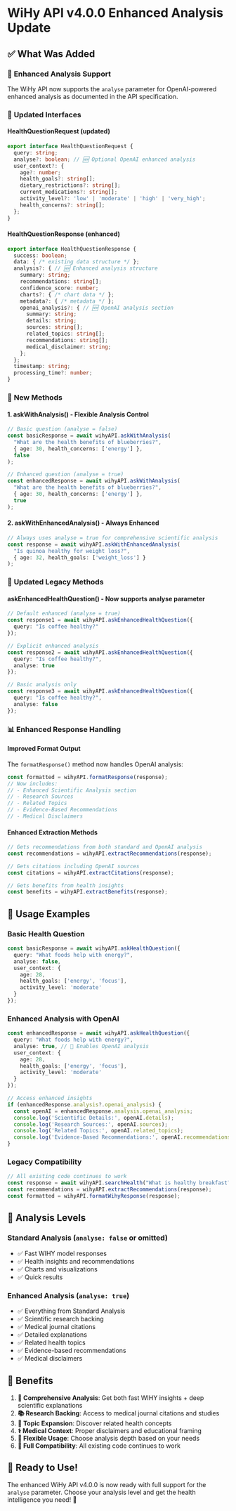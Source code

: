 # WiHy API v4.0.0 Enhanced Analysis Update

## ✅ **What Was Added**

### 🧠 **Enhanced Analysis Support**
The WiHy API now supports the `analyse` parameter for OpenAI-powered enhanced analysis as documented in the API specification.

### 🔄 **Updated Interfaces**

#### **HealthQuestionRequest** (updated)
```typescript
export interface HealthQuestionRequest {
  query: string;
  analyse?: boolean; // 🆕 Optional OpenAI enhanced analysis
  user_context?: {
    age?: number;
    health_goals?: string[];
    dietary_restrictions?: string[];
    current_medications?: string[];
    activity_level?: 'low' | 'moderate' | 'high' | 'very_high';
    health_concerns?: string[];
  };
}
```

#### **HealthQuestionResponse** (enhanced)
```typescript
export interface HealthQuestionResponse {
  success: boolean;
  data: { /* existing data structure */ };
  analysis?: { // 🆕 Enhanced analysis structure
    summary: string;
    recommendations: string[];
    confidence_score: number;
    charts?: { /* chart data */ };
    metadata?: { /* metadata */ };
    openai_analysis?: { // 🆕 OpenAI analysis section
      summary: string;
      details: string;
      sources: string[];
      related_topics: string[];
      recommendations: string[];
      medical_disclaimer: string;
    };
  };
  timestamp: string;
  processing_time?: number;
}
```

### 🚀 **New Methods**

#### **1. askWithAnalysis() - Flexible Analysis Control**
```typescript
// Basic question (analyse = false)
const basicResponse = await wihyAPI.askWithAnalysis(
  "What are the health benefits of blueberries?",
  { age: 30, health_concerns: ['energy'] },
  false
);

// Enhanced question (analyse = true)
const enhancedResponse = await wihyAPI.askWithAnalysis(
  "What are the health benefits of blueberries?",
  { age: 30, health_concerns: ['energy'] },
  true
);
```

#### **2. askWithEnhancedAnalysis() - Always Enhanced**
```typescript
// Always uses analyse = true for comprehensive scientific analysis
const response = await wihyAPI.askWithEnhancedAnalysis(
  "Is quinoa healthy for weight loss?",
  { age: 32, health_goals: ['weight_loss'] }
);
```

### 🔄 **Updated Legacy Methods**

#### **askEnhancedHealthQuestion() - Now supports analyse parameter**
```typescript
// Default enhanced (analyse = true)
const response1 = await wihyAPI.askEnhancedHealthQuestion({
  query: "Is coffee healthy?"
});

// Explicit enhanced analysis
const response2 = await wihyAPI.askEnhancedHealthQuestion({
  query: "Is coffee healthy?",
  analyse: true
});

// Basic analysis only
const response3 = await wihyAPI.askEnhancedHealthQuestion({
  query: "Is coffee healthy?",
  analyse: false
});
```

### 📊 **Enhanced Response Handling**

#### **Improved Format Output**
The `formatResponse()` method now handles OpenAI analysis:
```typescript
const formatted = wihyAPI.formatResponse(response);
// Now includes:
// - Enhanced Scientific Analysis section
// - Research Sources
// - Related Topics  
// - Evidence-Based Recommendations
// - Medical Disclaimers
```

#### **Enhanced Extraction Methods**
```typescript
// Gets recommendations from both standard and OpenAI analysis
const recommendations = wihyAPI.extractRecommendations(response);

// Gets citations including OpenAI sources
const citations = wihyAPI.extractCitations(response);

// Gets benefits from health insights
const benefits = wihyAPI.extractBenefits(response);
```

## 🎯 **Usage Examples**

### **Basic Health Question**
```typescript
const basicResponse = await wihyAPI.askHealthQuestion({
  query: "What foods help with energy?",
  analyse: false,
  user_context: {
    age: 28,
    health_goals: ['energy', 'focus'],
    activity_level: 'moderate'
  }
});
```

### **Enhanced Analysis with OpenAI**
```typescript
const enhancedResponse = await wihyAPI.askHealthQuestion({
  query: "What foods help with energy?",
  analyse: true, // 🧠 Enables OpenAI analysis
  user_context: {
    age: 28,
    health_goals: ['energy', 'focus'],
    activity_level: 'moderate'
  }
});

// Access enhanced insights
if (enhancedResponse.analysis?.openai_analysis) {
  const openAI = enhancedResponse.analysis.openai_analysis;
  console.log('Scientific Details:', openAI.details);
  console.log('Research Sources:', openAI.sources);
  console.log('Related Topics:', openAI.related_topics);
  console.log('Evidence-Based Recommendations:', openAI.recommendations);
}
```

### **Legacy Compatibility**
```typescript
// All existing code continues to work
const response = await wihyAPI.searchHealth("What is healthy breakfast?");
const recommendations = wihyAPI.extractRecommendations(response);
const formatted = wihyAPI.formatWihyResponse(response);
```

## 🔬 **Analysis Levels**

### **Standard Analysis** (`analyse: false` or omitted)
- ✅ Fast WIHY model responses
- ✅ Health insights and recommendations  
- ✅ Charts and visualizations
- ✅ Quick results

### **Enhanced Analysis** (`analyse: true`)
- ✅ Everything from Standard Analysis
- ✅ Scientific research backing
- ✅ Medical journal citations
- ✅ Detailed explanations
- ✅ Related health topics
- ✅ Evidence-based recommendations
- ✅ Medical disclaimers

## 🎉 **Benefits**

1. **🧠 Comprehensive Analysis**: Get both fast WIHY insights + deep scientific explanations
2. **📚 Research Backing**: Access to medical journal citations and studies
3. **🔗 Topic Expansion**: Discover related health concepts
4. **⚕️ Medical Context**: Proper disclaimers and educational framing
5. **🚀 Flexible Usage**: Choose analysis depth based on your needs
6. **🔄 Full Compatibility**: All existing code continues to work

## 🚀 **Ready to Use!**

The enhanced WiHy API v4.0.0 is now ready with full support for the `analyse` parameter. Choose your analysis level and get the health intelligence you need! 🎯